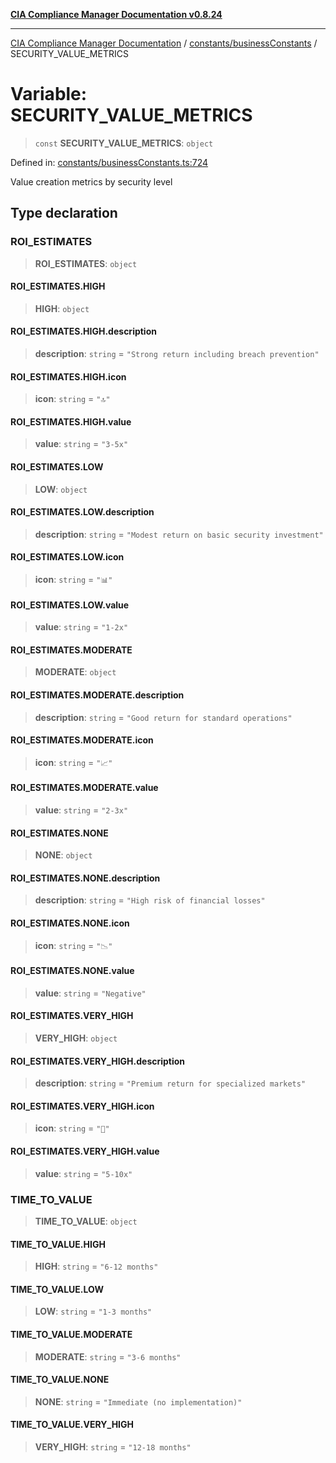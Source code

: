 [**CIA Compliance Manager Documentation v0.8.24**](../../../README.md)

***

[CIA Compliance Manager Documentation](../../../modules.md) / [constants/businessConstants](../README.md) / SECURITY\_VALUE\_METRICS

# Variable: SECURITY\_VALUE\_METRICS

> `const` **SECURITY\_VALUE\_METRICS**: `object`

Defined in: [constants/businessConstants.ts:724](https://github.com/Hack23/cia-compliance-manager/blob/8f5d084752ccee354557e96bf8b49239fb671c91/src/constants/businessConstants.ts#L724)

Value creation metrics by security level

## Type declaration

### ROI\_ESTIMATES

> **ROI\_ESTIMATES**: `object`

#### ROI\_ESTIMATES.HIGH

> **HIGH**: `object`

#### ROI\_ESTIMATES.HIGH.description

> **description**: `string` = `"Strong return including breach prevention"`

#### ROI\_ESTIMATES.HIGH.icon

> **icon**: `string` = `"🔝"`

#### ROI\_ESTIMATES.HIGH.value

> **value**: `string` = `"3-5x"`

#### ROI\_ESTIMATES.LOW

> **LOW**: `object`

#### ROI\_ESTIMATES.LOW.description

> **description**: `string` = `"Modest return on basic security investment"`

#### ROI\_ESTIMATES.LOW.icon

> **icon**: `string` = `"📊"`

#### ROI\_ESTIMATES.LOW.value

> **value**: `string` = `"1-2x"`

#### ROI\_ESTIMATES.MODERATE

> **MODERATE**: `object`

#### ROI\_ESTIMATES.MODERATE.description

> **description**: `string` = `"Good return for standard operations"`

#### ROI\_ESTIMATES.MODERATE.icon

> **icon**: `string` = `"📈"`

#### ROI\_ESTIMATES.MODERATE.value

> **value**: `string` = `"2-3x"`

#### ROI\_ESTIMATES.NONE

> **NONE**: `object`

#### ROI\_ESTIMATES.NONE.description

> **description**: `string` = `"High risk of financial losses"`

#### ROI\_ESTIMATES.NONE.icon

> **icon**: `string` = `"📉"`

#### ROI\_ESTIMATES.NONE.value

> **value**: `string` = `"Negative"`

#### ROI\_ESTIMATES.VERY\_HIGH

> **VERY\_HIGH**: `object`

#### ROI\_ESTIMATES.VERY\_HIGH.description

> **description**: `string` = `"Premium return for specialized markets"`

#### ROI\_ESTIMATES.VERY\_HIGH.icon

> **icon**: `string` = `"💎"`

#### ROI\_ESTIMATES.VERY\_HIGH.value

> **value**: `string` = `"5-10x"`

### TIME\_TO\_VALUE

> **TIME\_TO\_VALUE**: `object`

#### TIME\_TO\_VALUE.HIGH

> **HIGH**: `string` = `"6-12 months"`

#### TIME\_TO\_VALUE.LOW

> **LOW**: `string` = `"1-3 months"`

#### TIME\_TO\_VALUE.MODERATE

> **MODERATE**: `string` = `"3-6 months"`

#### TIME\_TO\_VALUE.NONE

> **NONE**: `string` = `"Immediate (no implementation)"`

#### TIME\_TO\_VALUE.VERY\_HIGH

> **VERY\_HIGH**: `string` = `"12-18 months"`
